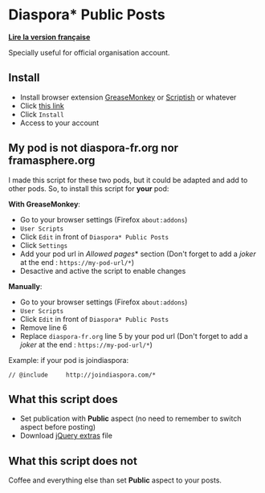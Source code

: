 Diaspora* Public Posts
======================

**[Lire la version française](readme-fr.md)**

Specially useful for official organisation account.

## Install

* Install browser extension [GreaseMonkey](https://addons.mozilla.org/en-US/firefox/addon/greasemonkey/) or [Scriptish](https://addons.mozilla.org/firefox/addon/scriptish) or whatever
* Click [this link](https://raw.githubusercontent.com/SansPseudoFix/diaspora-public-posts/master/diaspora-public-posts.user.js)
* Click ``Install``
* Access to your account

## My pod is not diaspora-fr.org nor framasphere.org

I made this script for these two pods, but it could be adapted and add to other pods. So, to install this script for **your** pod:

**With GreaseMonkey**:

* Go to your browser settings (Firefox ``about:addons``)
* ``User Scripts``
* Click ``Edit`` in front of ``Diaspora* Public Posts``
* Click ``Settings``
* Add your pod url in *Allowed pages** section (Don't forget to add a *joker* at the end : ``https://my-pod-url/*``)
* Desactive and active the script to enable changes

**Manually**:

* Go to your browser settings (Firefox ``about:addons``)
* ``User Scripts``
* Click ``Edit`` in front of ``Diaspora* Public Posts``
* Remove line 6
* Replace ``diaspora-fr.org`` line 5 by your pod url (Don't forget to add a *joker* at the end : ``https://my-pod-url/*``)

Example: if your pod is joindiaspora:

````
// @include     http://joindiaspora.com/*
````

## What this script does

* Set publication with **Public** aspect (no need to remember to switch aspect before posting)
* Download [jQuery extras](https://greasyfork.org/fr/scripts/12083-jquery-extras) file

## What this script does not

Coffee and everything else than set **Public** aspect to your posts.
